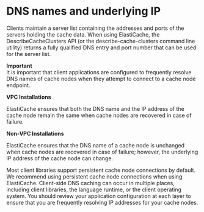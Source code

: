 # DNS names and underlying IP<a name="ClientConfig.DNS"></a>

Clients maintain a server list containing the addresses and ports of the servers holding the cache data\. When using ElastiCache, the DescribeCacheClusters API \(or the describe\-cache\-clusters command line utility\) returns a fully qualified DNS entry and port number that can be used for the server list\.

**Important**  
It is important that client applications are configured to frequently resolve DNS names of cache nodes when they attempt to connect to a cache node endpoint\.

**VPC Installations**

ElastiCache ensures that both the DNS name and the IP address of the cache node remain the same when cache nodes are recovered in case of failure\.

**Non\-VPC Installations**

ElastiCache ensures that the DNS name of a cache node is unchanged when cache nodes are recovered in case of failure; however, the underlying IP address of the cache node can change\.

Most client libraries support persistent cache node connections by default\. We recommend using persistent cache node connections when using ElastiCache\. Client\-side DNS caching can occur in multiple places, including client libraries, the language runtime, or the client operating system\. You should review your application configuration at each layer to ensure that you are frequently resolving IP addresses for your cache nodes\.